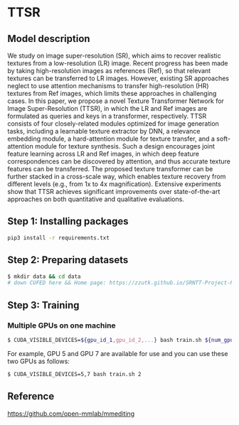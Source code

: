 # TTSR

## Model description

We study on image super-resolution (SR), which aims to recover realistic textures from a low-resolution (LR) image. Recent progress has been made by taking high-resolution images as references (Ref), so that relevant textures can be transferred to LR images. However, existing SR approaches neglect to use attention mechanisms to transfer high-resolution (HR) textures from Ref images, which limits these approaches in challenging cases. In this paper, we propose a novel Texture Transformer Network for Image Super-Resolution (TTSR), in which the LR and Ref images are formulated as queries and keys in a transformer, respectively. TTSR consists of four closely-related modules optimized for image generation tasks, including a learnable texture extractor by DNN, a relevance embedding module, a hard-attention module for texture transfer, and a soft-attention module for texture synthesis. Such a design encourages joint feature learning across LR and Ref images, in which deep feature correspondences can be discovered by attention, and thus accurate texture features can be transferred. The proposed texture transformer can be further stacked in a cross-scale way, which enables texture recovery from different levels (e.g., from 1x to 4x magnification). Extensive experiments show that TTSR achieves significant improvements over state-of-the-art approaches on both quantitative and qualitative evaluations.


## Step 1: Installing packages

```bash
pip3 install -r requirements.txt
```

## Step 2: Preparing datasets

```bash
$ mkdir data && cd data
# down CUFED here && Home page: https://zzutk.github.io/SRNTT-Project-Page/
```


## Step 3: Training

### Multiple GPUs on one machine

```bash
$ CUDA_VISIBLE_DEVICES=${gpu_id_1,gpu_id_2,...} bash train.sh ${num_gpus}
```

For example, GPU 5 and GPU 7 are available for use and you can use these two GPUs as follows:

```bash
$ CUDA_VISIBLE_DEVICES=5,7 bash train.sh 2
```

## Reference
https://github.com/open-mmlab/mmediting

